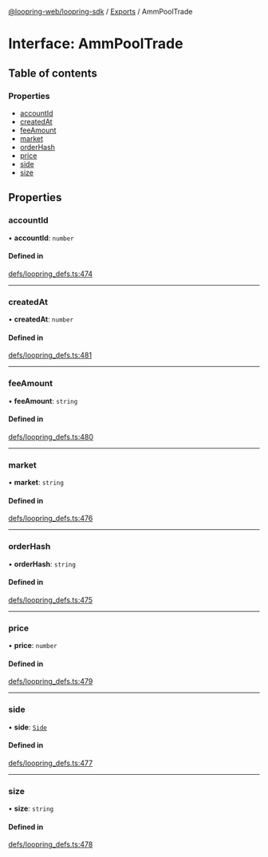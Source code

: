 [@loopring-web/loopring-sdk](../README.md) / [Exports](../modules.md) / AmmPoolTrade

# Interface: AmmPoolTrade

## Table of contents

### Properties

- [accountId](AmmPoolTrade.md#accountid)
- [createdAt](AmmPoolTrade.md#createdat)
- [feeAmount](AmmPoolTrade.md#feeamount)
- [market](AmmPoolTrade.md#market)
- [orderHash](AmmPoolTrade.md#orderhash)
- [price](AmmPoolTrade.md#price)
- [side](AmmPoolTrade.md#side)
- [size](AmmPoolTrade.md#size)

## Properties

### accountId

• **accountId**: `number`

#### Defined in

[defs/loopring_defs.ts:474](https://github.com/Loopring/loopring_sdk/blob/b7df545/src/defs/loopring_defs.ts#L474)

___

### createdAt

• **createdAt**: `number`

#### Defined in

[defs/loopring_defs.ts:481](https://github.com/Loopring/loopring_sdk/blob/b7df545/src/defs/loopring_defs.ts#L481)

___

### feeAmount

• **feeAmount**: `string`

#### Defined in

[defs/loopring_defs.ts:480](https://github.com/Loopring/loopring_sdk/blob/b7df545/src/defs/loopring_defs.ts#L480)

___

### market

• **market**: `string`

#### Defined in

[defs/loopring_defs.ts:476](https://github.com/Loopring/loopring_sdk/blob/b7df545/src/defs/loopring_defs.ts#L476)

___

### orderHash

• **orderHash**: `string`

#### Defined in

[defs/loopring_defs.ts:475](https://github.com/Loopring/loopring_sdk/blob/b7df545/src/defs/loopring_defs.ts#L475)

___

### price

• **price**: `number`

#### Defined in

[defs/loopring_defs.ts:479](https://github.com/Loopring/loopring_sdk/blob/b7df545/src/defs/loopring_defs.ts#L479)

___

### side

• **side**: [`Side`](../enums/Side.md)

#### Defined in

[defs/loopring_defs.ts:477](https://github.com/Loopring/loopring_sdk/blob/b7df545/src/defs/loopring_defs.ts#L477)

___

### size

• **size**: `string`

#### Defined in

[defs/loopring_defs.ts:478](https://github.com/Loopring/loopring_sdk/blob/b7df545/src/defs/loopring_defs.ts#L478)
